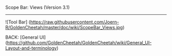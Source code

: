 Scope Bar: Views (Version 3.1)
***

![Tool Bar] (https://raw.githubusercontent.com/Joern-R/GoldenCheetah/master/doc/wiki/ScopeBar_Views.jpg)






BACK: [General UI] (https://github.com/GoldenCheetah/GoldenCheetah/wiki/General_UI-Layout-and-terminology)